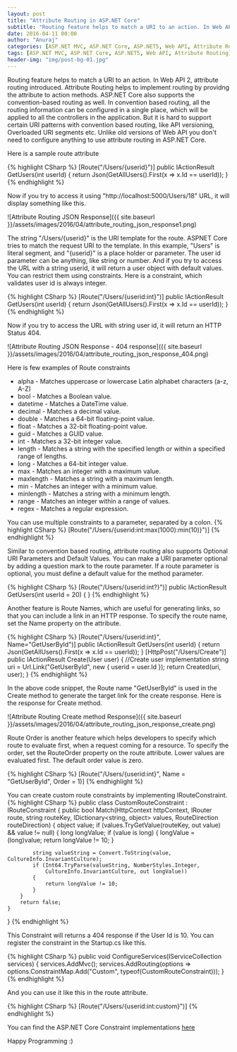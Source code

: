 ```yaml
---
layout: post
title: "Attribute Routing in ASP.NET Core"
subtitle: "Routing feature helps to match a URI to an action. In Web API 2, attribute routing introduced. Attribute Routing helps to implement routing by providng the attribute to action methods. ASP.NET Core also supports the convention-based routing as well."
date: 2016-04-11 00:00
author: "Anuraj"
categories: [ASP.NET MVC, ASP.NET Core, ASP.NET5, Web API, Attribute Routing]
tags: [ASP.NET MVC, ASP.NET Core, ASP.NET5, Web API, Attribute Routing]
header-img: "img/post-bg-01.jpg"
---
```

Routing feature helps to match a URI to an action. In Web API 2, attribute routing introduced. Attribute Routing helps to implement routing by providng the attribute to action methods. ASP.NET Core also supports the convention-based routing as well. In convention based routing, all the routing information can be configured in a single place, which will be applied to all the controllers in the application. But it is hard to support certain URI patterns with convention based routing, like API versioning, Overloaded URI segments etc. Unlike old versions of Web API you don't need to configure anything to use attribute routing in ASP.NET Core.

Here is a sample route attribute

{% highlight CSharp %}
[Route("/Users/{userid}")]
public IActionResult GetUsers(int userId)
{
    return Json(GetAllUsers().First(x => x.Id == userId));
}
{% endhighlight %}

Now if you try to access it using "http://localhost:5000/Users/18" URL, it will display something like this.

![Attribute Routing JSON Response]({{ site.baseurl }}/assets/images/2016/04/attribute_routing_json_response1.png)

The string "/Users/{userid}" is the URI template for the route. ASPNET Core tries to match the request URI to the template. In this example, "Users" is literal segment, and "{userid}" is a place holder or parameter. The user id parameter can be anything, like string or number. And if you try to access the URL with a string userid, it will return a user object with default values. You can restrict them using constraints. Here is a constraint, which validates user id is always integer.

{% highlight CSharp %}
[Route("/Users/{userid:int}")]
public IActionResult GetUsers(int userId)
{
    return Json(GetAllUsers().First(x => x.Id == userId));
}
{% endhighlight %}

Now if you try to access the URL with string user id, it will return an HTTP Status 404.

![Attribute Routing JSON Response - 404 response]({{ site.baseurl }}/assets/images/2016/04/attribute_routing_json_response_404.png)

Here is few examples of Route constraints

* alpha - Matches uppercase or lowercase Latin alphabet characters (a-z, A-Z)
* bool - Matches a Boolean value.
* datetime - Matches a DateTime value.
* decimal - Matches a decimal value.
* double - Matches a 64-bit floating-point value.
* float - Matches a 32-bit floating-point value.
* guid - Matches a GUID value.
* int - Matches a 32-bit integer value.
* length - Matches a string with the specified length or within a specified range of lengths.
* long - Matches a 64-bit integer value.	
* max - Matches an integer with a maximum value.
* maxlength - Matches a string with a maximum length.
* min - Matches an integer with a minimum value.
* minlength - Matches a string with a minimum length.
* range - Matches an integer within a range of values.
* regex - Matches a regular expression.

You can use multiple constraints to a parameter, separated by a colon.
{% highlight CSharp %}
[Route("/Users/{userid:int:max(1000):min(10)}")]
{% endhighlight %}

Similar to convention based routing, attribute routing also supports Optional URI Parameters and Default Values. You can make a URI parameter optional by adding a question mark to the route parameter. If a route parameter is optional, you must define a default value for the method parameter.

{% highlight CSharp %}
[Route("/Users/{userid:int?}")]
public IActionResult GetUsers(int userId = 20)
{
}
{% endhighlight %}

Another feature is Route Names, which are useful for generating links, so that you can include a link in an HTTP response. To specify the route name, set the Name property on the attribute.

{% highlight CSharp %}
[Route("/Users/{userid:int}", Name="GetUserById")]
public IActionResult GetUsers(int userId)
{
    return Json(GetAllUsers().First(x => x.Id == userId));
}
[HttpPost("/Users/Create")]
public IActionResult Create(User user)
{
	//Create user implementation
    string uri = Url.Link("GetUserById", new { userid = user.Id });
    return Created(uri, user);
}
{% endhighlight %}

In the above code snippet, the Route name "GetUserById" is used in the Create method to generate the target link for the create response. Here is the response for Create method.

![Attribute Routing Create method Response]({{ site.baseurl }}/assets/images/2016/04/attribute_routing_json_response_create.png)

Route Order is another feature which helps developers to specify which route to evaluate first, when a request coming for a resource. To specify the order, set the RouteOrder property on the route attribute. Lower values are evaluated first. The default order value is zero.

{% highlight CSharp %}
[Route("/Users/{userid:int}", Name = "GetUserById", Order = 1)]
{% endhighlight %}

You can create custom route constraints by implementing IRouteConstraint. 
{% highlight CSharp %}
public class CustomRouteConstraint : IRouteConstraint
{
    public bool Match(HttpContext httpContext, IRouter route, string routeKey, 
        IDictionary<string, object> values, RouteDirection routeDirection)
    {
        object value;
        if (values.TryGetValue(routeKey, out value) && value != null)
        {
            long longValue;
            if (value is long)
            {
                longValue = (long)value;
                return longValue != 10;
            }

            string valueString = Convert.ToString(value, CultureInfo.InvariantCulture);
            if (Int64.TryParse(valueString, NumberStyles.Integer, 
                CultureInfo.InvariantCulture, out longValue))
            {
                return longValue != 10;
            }
        }
        return false;
    }
}
{% endhighlight %}

This Constraint will returns a 404 response if the User Id is 10. You can register the constraint in the Startup.cs like this.

{% highlight CSharp %}
public void ConfigureServices(IServiceCollection services)
{
    services.AddMvc();
    services.AddRouting(options => 
        options.ConstraintMap.Add("Custom", typeof(CustomRouteConstraint)));
}
{% endhighlight %}

And you can use it like this in the route attribute.

{% highlight CSharp %}
[Route("/Users/{userid:int:custom}")]
{% endhighlight %}

You can find the ASP.NET Core Constraint implementations [here](https://github.com/aspnet/Routing/tree/dev/src/Microsoft.AspNetCore.Routing/Constraints)

Happy Programming :)